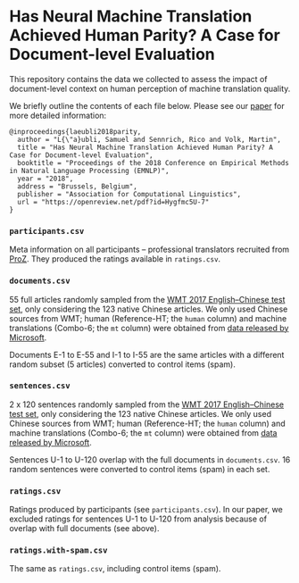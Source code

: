 # Has Neural Machine Translation Achieved Human Parity? A Case for Document-level Evaluation

This repository contains the data we collected to assess the impact of document-level context on human perception of machine translation quality.

We briefly outline the contents of each file below. Please see our [paper](https://openreview.net/forum?id=Hygfmc5U-7) for more detailed information:

```
@inproceedings{laeubli2018parity,
  author = "L{\"a}ubli, Samuel and Sennrich, Rico and Volk, Martin",
  title = "Has Neural Machine Translation Achieved Human Parity? A Case for Document-level Evaluation",
  booktitle = "Proceedings of the 2018 Conference on Empirical Methods in Natural Language Processing (EMNLP)",
  year = "2018",
  address = "Brussels, Belgium",
  publisher = "Association for Computational Linguistics",
  url = "https://openreview.net/pdf?id=Hygfmc5U-7"
}
```

### `participants.csv`

Meta information on all participants – professional translators recruited from [ProZ](https://www.proz.com). They produced the ratings available in `ratings.csv`.

### `documents.csv`

55 full articles randomly sampled from the [WMT 2017 English–Chinese test set](http://www.statmt.org/wmt17/translation-task.html), only considering the 123 native Chinese articles. We only used Chinese sources from WMT; human (Reference-HT; the `human` column) and machine translations (Combo-6; the `mt` column) were obtained from [data released by Microsoft](http://aka.ms/Translator-HumanParityData).

Documents E-1 to E-55 and I-1 to I-55 are the same articles with a different random subset (5 articles) converted to control items (spam).

### `sentences.csv`

2 x 120 sentences randomly sampled from the [WMT 2017 English–Chinese test set](http://www.statmt.org/wmt17/translation-task.html), only considering the 123 native Chinese articles. We only used Chinese sources from WMT; human (Reference-HT; the `human` column) and machine translations (Combo-6; the `mt` column) were obtained from [data released by Microsoft](http://aka.ms/Translator-HumanParityData).

Sentences U-1 to U-120 overlap with the full documents in `documents.csv`. 16 random sentences were converted to control items (spam) in each set.

### `ratings.csv`

Ratings produced by participants (see `participants.csv`). In our paper, we excluded ratings for sentences U-1 to U-120 from analysis because of overlap with full documents (see above).

### `ratings.with-spam.csv`

The same as `ratings.csv`, including control items (spam).
